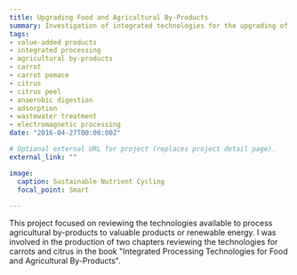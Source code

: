 ```yaml
---
title: Upgrading Food and Agricultural By-Products
summary: Investigation of integrated technologies for the upgrading of agricultural by-products.
tags:
- value-added products
- integrated processing
- agricultural by-products
- carrot
- carrot pomace
- citrus
- citrus peel
- anaerobic digestion
- adsorption
- wastewater treatment
- electromagnetic processing
date: "2016-04-27T00:00:00Z"

# Optional external URL for project (replaces project detail page).
external_link: ""

image: 
  caption: Sustainable Nutrient Cycling
  focal_point: Smart
  
---
```

This project focused on reviewing the technologies available to process agricultural by-products to valuable products or renewable energy. I was involved in the production of two chapters reviewing the technologies for carrots and citrus in the book "Integrated Processing Technologies for Food and Agricultural By-Products".
